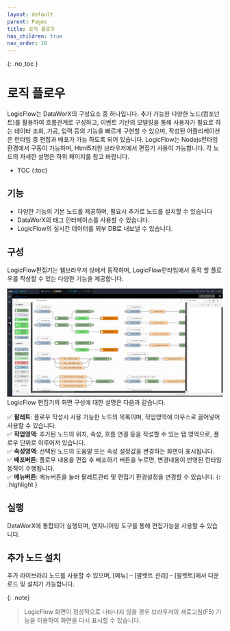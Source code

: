 ```yaml
---
layout: default
parent: Pages
title: 로직 플로우
has_children: true
nav_order: 10
---
```


{: .no_toc }
# 로직 플로우

LogicFlow는 DataWorX의 구성요소 중 하나입니다.
추가 가능한 다양한 노드(컴포넌트)를 활용하여 흐름관계로 구성하고, 이벤트 기반의 모델링을 통해 사용자가 필요로 하는 데이터 조회, 가공, 입력 등의 기능을 빠르게 구현할 수 있으며, 작성된 어플리케이션은 런타임 중 편집과 배포가 가능 하도록 되어 있습니다.
LogicFlow는 Nodejs런타임 환경에서 구동이 가능하며, Html5지원 브라우저에서 편집기 사용이 가능합니다.
각 노드의 자세한 설명은 하위 페이지를 참고 바랍니다.

- TOC
{:toc}

## 기능
- 다양한 기능의 기본 노드를 제공하며, 필요시 추가로 노드를 설치할 수 있습니다
- DataWorX의 태그 인터페이스를 사용할 수 있습니다.
- LogicFlow의 실시간 데이터를 외부 DB로 내보낼 수 있습니다.

## 구성  
LogicFlow편집기는 웹브라우저 상에서 동작하며, LogicFlow런타임에서 동작 할 플로우를 작성할 수 있는 다양한 기능을 제공합니다.

![LOGICFLOW](./logicflow-1.png)
LogicFlow 편집기의 화면 구성에 대한 설명은 다음과 같습니다.  

✅ **팔레트**: 플로우 작성시 사용 가능한 노드의 목록이며, 작업영역에 마우스로 끌어넣어 사용할 수 있습니다.  
✅ **작업영역**: 추가된 노드의 위치, 속성, 흐름 연결 등을 작성할 수 있는 탭 영역으로, 플로우 단위로 이루어져 있습니다.  
✅ **속성영역**: 선택된 노드의 도움말 또는 속성 설정값을 변경하는 화면이 표시됩니다.  
✅ **배포버튼**: 플로우 내용을 편집 후 배포하기 버튼을 누르면, 변경내용이 반영된 런타임 동작이 수행됩니다.  
✅ **메뉴버튼**: 메뉴버튼을 눌러 팔레트관리 및 편집기 환경설정을 변경할 수 있습니다. 
{: .highlight }
## 실행   
DataWorX에 통합되어 실행되며, 엔지니어링 도구를 통해 편집기능을 사용할 수 있습니다.
<!-- 🛠️ 다국어 지원 (개발예정)
브라우저의 언어 환경에 따라 자동으로 언어 적용이 되며, 사용자의 필요에 따라 
[상단메뉴] - [콤보박스]에서 수동으로 언어 변경이 가능합니다. 
Korean Ver  
![LOGICFLOWKOR]()
English Ver  
![LOGICFLOWENG]() -->


## 추가 노드 설치
추가 라이브러리 노드를 사용할 수 있으며, [메뉴] – [팔렛트 관리] – [팔렛트]에서 다운로드 및 설치가 가능합니다.

{: .note}

> LogicFlow 화면이 정상적으로 나타나지 않을 경우 브라우저의 새로고침(F5) 기능을 이용하여 화면을 다시 표시할 수 있습니다.  

<!-- TODO: NEED TO CHECK! -->
<!-- > LogicFlow 연동 설정 방법은 4.1.4의 (3)번 “LogicFlow 설정”을 참고해주시기 바랍니다. -->
